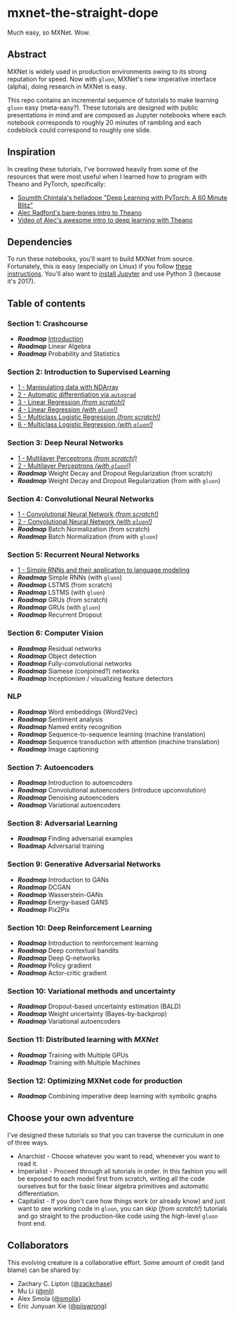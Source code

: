# mxnet-the-straight-dope
Much easy, so MXNet. Wow.

## Abstract
MXNet is widely used in production environments owing to its strong reputation for speed. Now with ``gluon``, MXNet's new imperative interface (alpha), doing research in MXNet is easy. 

This repo contains an incremental sequence of tutorials to make learning ``gluon`` easy (meta-easy?). These tutorials are designed with public presentations in mind and are composed as Jupyter notebooks where each notebook corresponds to roughly 20 minutes of rambling and each codeblock could correspond to roughly one slide.

## Inspiration 

In creating these tutorials, I've borrowed heavily from some of the resources that were most useful when I learned how to program with Theano and PyTorch, specifically:

* [Soumith Chintala's helladope "Deep Learning with PyTorch: A 60 Minute Blitz"](http://pytorch.org/tutorials/beginner/deep_learning_60min_blitz.html)
* [Alec Radford's bare-bones intro to Theano](https://github.com/Newmu/Theano-Tutorials) 
* [Video of Alec's awesome intro to deep learning with Theano](https://www.youtube.com/watch?v=S75EdAcXHKk)

## Dependencies

To run these notebooks, you'll want to build MXNet from source. Fortunately, this is easy (especially on Linux) if you follow [these instructions](http://mxnet.io/get_started/install.html). You'll also want to [install Jupyter](http://jupyter.readthedocs.io/en/latest/install.html) and use Python 3 (because it's 2017). 

## Table of contents 

### Section 1: Crashcourse 
* ***Roadmap*** [Introduction](https://github.com/zackchase/mxnet-the-straight-dope/blob/master/S01-C01-introduction.md)
* ***Roadmap*** Linear Algebra
* ***Roadmap*** Probability and Statistics

### Section 2: Introduction to Supervised Learning
* [1 - Manipulating data with NDArray](https://github.com/zackchase/mxnet-the-straight-dope/blob/master/S02-C01-ndarray.ipynb) 
* [2 - Automatic differentiation via ``autograd``](https://github.com/zackchase/mxnet-the-straight-dope/blob/master/S02-C02-autograd.ipynb)
* [3 - Linear Regression *(from scratch!)*](https://github.com/zackchase/mxnet-the-straight-dope/blob/master/S02-C03-linear-regression-scratch.ipynb)
* [4 - Linear Regression *(with ``gluon``!)*](https://github.com/zackchase/mxnet-the-straight-dope/blob/master/S02-C04-linear-regression-gluon.ipynb)
* [5 - Multiclass Logistic Regression *(from scratch!)*](https://github.com/zackchase/mxnet-the-straight-dope/blob/master/S02-C05-softmax-regression-scratch.ipynb)
* [6 - Multiclass Logistic Regression *(with ``gluon``!)*](https://github.com/zackchase/mxnet-the-straight-dope/blob/master/S02-C06-softmax-regression-gluon.ipynb)

### Section 3: Deep Neural Networks 
* [1 - Multilayer Perceptrons *(from scratch!)*](https://github.com/zackchase/mxnet-the-straight-dope/blob/master/S03-C01-mlp-scratch.ipynb)
* [2 - Multilayer Perceptrons *(with ``gluon``!)*](https://github.com/zackchase/mxnet-the-straight-dope/blob/master/S03-C02-mlp-gluon.ipynb)
* ***Roadmap*** Weight Decay and Dropout Regularization (from scratch)
* ***Roadmap*** Weight Decay and Dropout Regularization (from with ``gluon``)

### Section 4: Convolutional Neural Networks 
* [1 - Convolutional Neural Network *(from scratch!)*](https://github.com/zackchase/mxnet-the-straight-dope/blob/master/S04-C01-cnn-scratch.ipynb)
* [2 - Convolutional Neural Network *(with ``gluon``!)*](https://github.com/zackchase/mxnet-the-straight-dope/blob/master/S04-C02-cnn-gluon.ipynb)
* ***Roadmap*** Batch Normalization (from scratch)
* ***Roadmap*** Batch Normalization (from with ``gluon``)

### Section 5: Recurrent Neural Networks 
* [1 - Simple RNNs and their application to language modeling](https://github.com/zackchase/mxnet-the-straight-dope/blob/master/S05-C01-simple-rnn-language-model.ipynb)
* ***Roadmap*** Simple RNNs (with ``gluon``)
* ***Roadmap*** LSTMS (from scratch)
* ***Roadmap*** LSTMS (with ``gluon``)
* ***Roadmap*** GRUs (from scratch) 
* ***Roadmap*** GRUs (with ``gluon``) 
* ***Roadmap*** Recurrent Dropout

### Section 6: Computer Vision
* ***Roadmap*** Residual networks
* ***Roadmap*** Object detection 
* ***Roadmap*** Fully-convolutional networks
* ***Roadmap*** Siamese (conjoined?) networks
* ***Roadmap*** Inceptionism / visualizing feature detectors

### NLP
* ***Roadmap*** Word embeddings (Word2Vec)
* ***Roadmap*** Sentiment analysis
* ***Roadmap*** Named entity recognition 
* ***Roadmap*** Sequence-to-sequence learning (machine translation)
* ***Roadmap*** Sequence transduction with attention (machine translation)
* ***Roadmap*** Image captioning
 
### Section 7: Autoencoders
* ***Roadmap*** Introduction to autoencoders
* ***Roadmap*** Convolutional autoencoders (introduce upconvolution)
* ***Roadmap*** Denoising autoencoders
* ***Roadmap*** Variational autoencoders

### Section 8: Adversarial Learning
* ***Roadmap*** Finding adversarial examples
* **Roadmap** Adversarial training

### Section 9: Generative Adversarial Networks
* ***Roadmap*** Introduction to GANs
* ***Roadmap*** DCGAN
* ***Roadmap*** Wasserstein-GANs
* ***Roadmap*** Energy-based GANS
* ***Roadmap*** Pix2Pix

### Section 10: Deep Reinforcement Learning
* ***Roadmap*** Introduction to reinforcement learning
* ***Roadmap*** Deep contextual bandits
* ***Roadmap*** Deep Q-networks
* ***Roadmap*** Policy gradient
* ***Roadmap*** Actor-critic gradient

### Section 10: Variational methods and uncertainty
* ***Roadmap*** Dropout-based uncertainty estimation (BALD)
* ***Roadmap*** Weight uncertainty (Bayes-by-backprop)
* ***Roadmap*** Variational autoencoders

### Section 11: Distributed learning with *MXNet*
* ***Roadmap*** Training with Multiple GPUs 
* ***Roadmap*** Training with Multiple Machines

### Section 12: Optimizing MXNet code for production
* ***Roadmap*** Combining imperative deep learning with symbolic graphs


## Choose your own adventure
I've designed these tutorials so that you can traverse the curriculum in one of three ways.
* Anarchist - Choose whatever you want to read, whenever you want to read it.
* Imperialist - Proceed through all tutorials in order. In this fashion you will be exposed to each model first from scratch, writing all the code ourselves but for the basic linear algebra primitives and automatic differentiation.
* Capitalist - If you don't care how things work (or already know) and just want to see working code in ``gluon``, you can skip (*from scratch!*) tutorials and go straight to the production-like code using the high-level ``gluon`` front end.


## Collaborators
This evolving creature is a collaborative effort. Some amount of credit (and blame) can be shared by:
* Zachary C. Lipton ([@zackchase](https://github.com/zackchase))
* Mu Li ([@mli](https://github.com/mli))
* Alex Smola ([@smolix](https://github.com/smolix))
* Eric Junyuan Xie ([@piiswrong](https://github.com/piiswrong))
